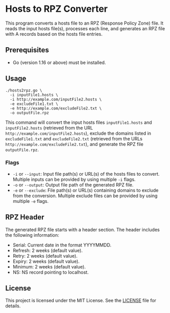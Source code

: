 # Hosts to RPZ Converter

This program converts a hosts file to an RPZ (Response Policy Zone) file. It reads the input hosts file(s), processes each line, and generates an RPZ file with A records based on the hosts file entries.

## Prerequisites

- Go (version 1.16 or above) must be installed.

## Usage

```
./hosts2rpz.go \
  -i inputFile1.hosts \
  -i http://example.com/inputFile2.hosts \
  -e excludeFile1.txt \
  -e http://example.com/excludeFile2.txt \
  -o outputFile.rpz
```

This command will convert the input hosts files `inputFile1.hosts` and `inputFile2.hosts` (retrieved from the URL `http://example.com/inputFile2.hosts`), exclude the domains listed in `excludeFile1.txt` and `excludeFile2.txt` (retrieved from the URLs `http://example.com/excludeFile2.txt`), and generate the RPZ file `outputFile.rpz`.

### Flags

- `-i` or `--input`: Input file path(s) or URL(s) of the hosts files to convert. Multiple inputs can be provided by using multiple `-i` flags.
- `-o` or `--output`: Output file path of the generated RPZ file.
- `-e` or `--exclude`: File path(s) or URL(s) containing domains to exclude from the conversion. Multiple exclude files can be provided by using multiple `-e` flags.

## RPZ Header

The generated RPZ file starts with a header section. The header includes the following information:

- Serial: Current date in the format YYYYMMDD.
- Refresh: 2 weeks (default value).
- Retry: 2 weeks (default value).
- Expiry: 2 weeks (default value).
- Minimum: 2 weeks (default value).
- NS: NS record pointing to localhost.

## License

This project is licensed under the MIT License. See the [LICENSE](LICENSE) file for details.
